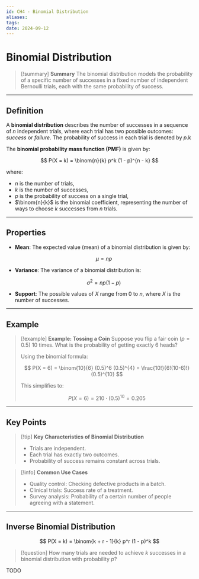 ```yaml
---
id: CH4 - Binomial Distribution
aliases: 
tags: 
date: 2024-09-12
---
```


# Binomial Distribution

> [!summary] **Summary**
> The binomial distribution models the probability of a specific number of successes in a fixed number of independent Bernoulli trials, each with the same probability of success.

---

## Definition

A **binomial distribution** describes the number of successes in a sequence of $n$ independent trials, where each trial has two possible outcomes: _success_ or _failure_. The probability of success in each trial is denoted by $p$.k

The **binomial probability mass function (PMF)** is given by:

$$
P(X = k) = \binom{n}{k} p^k (1 - p)^{n - k}
$$

where:

- $n$ is the number of trials,
- $k$ is the number of successes,
- $p$ is the probability of success on a single trial,
- $\binom{n}{k}$ is the binomial coefficient, representing the number of ways to choose $k$ successes from $n$ trials.

---

## Properties

- **Mean**: The expected value (mean) of a binomial distribution is given by:

  $$
  \mu = np
  $$

- **Variance**: The variance of a binomial distribution is:

  $$
  \sigma^2 = np(1 - p)
  $$

- **Support**: The possible values of $X$ range from $0$ to $n$, where $X$ is the number of successes.

---

## Example

> [!example] **Example: Tossing a Coin**
> Suppose you flip a fair coin ($p = 0.5$) 10 times. What is the probability of getting exactly 6 heads?
>
> Using the binomial formula:
>
> $$
> P(X = 6) = \binom{10}{6} (0.5)^6 (0.5)^{4} = \frac{10!}{6!(10-6)!} (0.5)^{10}
> $$
>
> This simplifies to:
>
> $$
> P(X = 6) = 210 \cdot (0.5)^{10} = 0.205
> $$

---

## Key Points

> [!tip] **Key Characteristics of Binomial Distribution**
>
> - Trials are independent.
> - Each trial has exactly two outcomes.
> - Probability of success remains constant across trials.

> [!info] **Common Use Cases**
>
> - Quality control: Checking defective products in a batch.
> - Clinical trials: Success rate of a treatment.
> - Survey analysis: Probability of a certain number of people agreeing with a statement.

---

## Inverse Binomial Distribution

$$ P(X = k) = \binom{k + r - 1}{k} p^r (1 - p)^k $$

> [!question]
> How many trials are needed to achieve $k$ successes in a binomial distribution with probability $p$?

TODO

